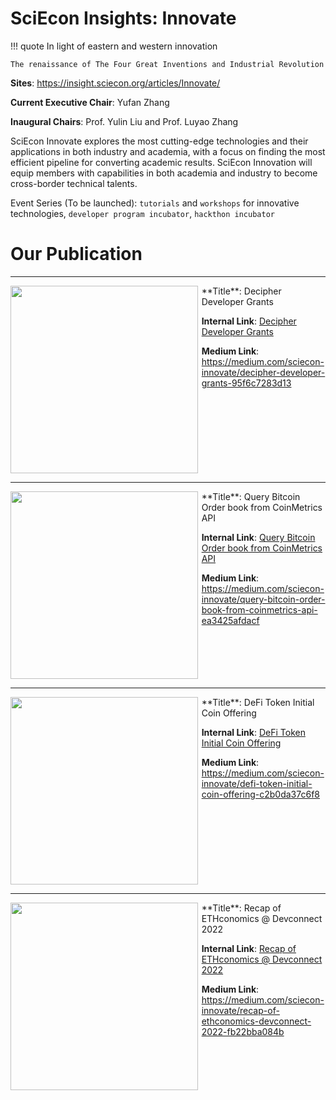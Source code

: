 # SciEcon Insights: Innovate

!!! quote
    In light of eastern and western innovation
    
    The renaissance of The Four Great Inventions and Industrial Revolution


**Sites**: <https://insight.sciecon.org/articles/Innovate/>

**Current Executive Chair**: Yufan Zhang

**Inaugural Chairs**: Prof. Yulin Liu and Prof. Luyao Zhang

SciEcon Innovate explores the most cutting-edge technologies and their applications in both industry and academia, with a focus on finding the most efficient pipeline for converting academic results. SciEcon Innovation will equip members with capabilities in both academia and industry to become cross-border technical talents.

Event Series (To be launched): `tutorials` and `workshops` for innovative technologies, `developer program incubator`, `hackthon incubator`

# Our Publication
---
<div style="display: flex;" markdown>
<img src="https://miro.medium.com/max/1400/0*BvldzKcxcvfex7NI" width="300" />
<div style="width: 2%">
</div>
<div markdown style="width: 70%;">
**Title**: Decipher Developer Grants

**Internal Link**: [Decipher Developer Grants](/articles/Innovate/DecipherDeveloperGrants)

**Medium Link**: <https://medium.com/sciecon-innovate/decipher-developer-grants-95f6c7283d13>
</div>
</div>

---
<div style="display: flex;" markdown>
<img src="https://miro.medium.com/max/1400/0*D44V2RL60eZbvOR3" width="300" />
<div style="width: 2%">
</div>
<div markdown style="width: 70%;">
**Title**: Query Bitcoin Order book from CoinMetrics API

**Internal Link**: [Query Bitcoin Order book from CoinMetrics API](/articles/Innovate/QueryBitcoinOrderbookfromCoinMetricsAPI)

**Medium Link**: <https://medium.com/sciecon-innovate/query-bitcoin-order-book-from-coinmetrics-api-ea3425afdacf>
</div>
</div>

---
<div style="display: flex;" markdown>
<img src="https://miro.medium.com/max/1400/0*lw1pJoPMq42_ji1d" width="300" />
<div style="width: 2%">
</div>
<div markdown style="width: 70%;">
**Title**: DeFi Token Initial Coin Offering

**Internal Link**: [DeFi Token Initial Coin Offering](/articles/Innovate/DeFiTokenInitialCoinOffering)

**Medium Link**: <https://medium.com/sciecon-innovate/defi-token-initial-coin-offering-c2b0da37c6f8>
</div>
</div>

---
<div style="display: flex;" markdown>
<img src="https://miro.medium.com/max/1400/0*lKHh1YBuEP8NpEpb" width="300" />
<div style="width: 2%">
</div>
<div markdown style="width: 70%;">
**Title**: Recap of ETHconomics @ Devconnect 2022

**Internal Link**: [Recap of ETHconomics @ Devconnect 2022](/articles/Innovate/RecapofETHconomics@Devconnect2022)

**Medium Link**: <https://medium.com/sciecon-innovate/recap-of-ethconomics-devconnect-2022-fb22bba084b>
</div>
</div>